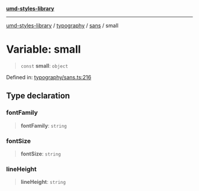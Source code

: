 [**umd-styles-library**](../../../../README.md)

***

[umd-styles-library](../../../../modules.md) / [typography](../../../README.md) / [sans](../README.md) / small

# Variable: small

> `const` **small**: `object`

Defined in: [typography/sans.ts:216](https://github.com/UMD-Digital/design-system/blob/ed6189804bf5f4c4fcbe5325b54aac33ac48d614/packages/styles/source/typography/sans.ts#L216)

## Type declaration

### fontFamily

> **fontFamily**: `string`

### fontSize

> **fontSize**: `string`

### lineHeight

> **lineHeight**: `string`
